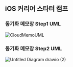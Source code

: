 ## iOS 커리어 스타터 캠프

### 동기화 메모장 Step1 UML
![CloudMemoUML](https://user-images.githubusercontent.com/71247008/131958423-83f991e2-c495-43e7-a74b-2803b198c938.png)


### 동기화 메모장 Step2 UML
![Untitled Diagram drawio (2)](https://user-images.githubusercontent.com/71247008/133390792-f6dd826a-9eb6-4c82-b4b3-136e2b1771aa.png)
